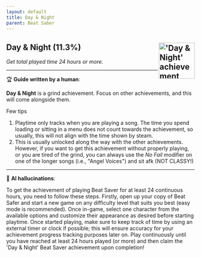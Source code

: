 ```yaml
---
layout: default
title: Day & Night
parent: Beat Saber
---
```


## Day & Night (11.3%) <img align="right" src="https://cdn.cloudflare.steamstatic.com/steamcommunity/public/images/apps/620980/83cc09fe8c596a49684738859ec04bb172594d5a.jpg" alt="'Day & Night' achievement icon" width="96" height="96">

_Get total played time 24 hours or more._

---

:trophy: **Guide written by a human**:

**Day & Night** is a grind achievement. Focus on other achievements, and this will come alongside them.

Few tips
1. Playtime only tracks when you are playing a song. The time you spend loading or sitting in a menu does not count towards the achievement, so usually, this will not align with the time shown by steam.
2. This is usually unlocked along the way with the other achievements. However, if you want to get this achievement without properly playing, or you are tired of the grind, you can always use the _No Fail_ modifier on one of the longer songs (i.e., "Angel Voices") and sit afk (NOT CLASSY!)

---

:robot: **AI hallucinations**:

To get the achievement of playing Beat Saver for at least 24 continuous hours, you need to follow these steps. Firstly, open up your copy of Beat Safer and start a new game on any difficulty level that suits you best (easy mode is recommended). Once in-game, select one character from the available options and customize their appearance as desired before starting playtime.
Once started playing, make sure to keep track of time by using an external timer or clock if possible; this will ensure accuracy for your achievement progress tracking purposes later on. Play continuously until you have reached at least 24 hours played (or more) and then claim the 'Day & Night' Beat Saver achievement upon completion!
